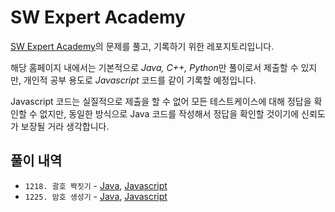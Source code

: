 # SW Expert Academy

[SW Expert Academy](https://swexpertacademy.com)의 문제를 풀고, 기록하기 위한 레포지토리입니다. 

해당 홈페이지 내에서는 기본적으로 *Java, C++, Python*만 풀이로서 제출할 수 있지만, 개인적 공부 용도로 *Javascript* 코드를 같이 기록할 예정입니다.

Javascript 코드는 실질적으로 제출을 할 수 없어 모든 테스트케이스에 대해 정답을 확인할 수 없지만, 동일한 방식으로 Java 코드를 작성해서 정답을 확인할 것이기에 신뢰도가 보장될 거라 생각합니다.

## 풀이 내역

- `1218. 괄호 짝짓기` - [Java](src\SWEA1218\Solution.java), [Javascript](src\SWEA1218\Solution.js)
- `1225. 암호 생성기` - [Java](src\SWEA1225\Solution.java), [Javascript](src\SWEA1225\Solution.js)